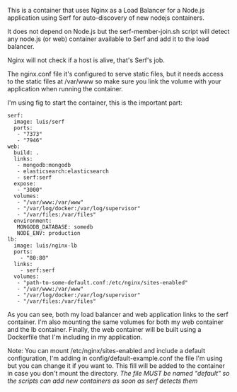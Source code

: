 This is a container that uses Nginx as a Load Balancer for a Node.js application using Serf for auto-discovery of new nodejs containers.

It does not depend on Node.js but the serf-member-join.sh script will detect any node.js (or web) container available to Serf and add it to the load balancer.

Nginx will not check if a host is alive, that's Serf's job.

The nginx.conf file it's configured to serve static files, but it needs access to the static files at /var/www so make sure you link the volume with your application when running the container.

I'm using fig to start the container, this is the important part:

	serf:
	  image: luis/serf
	  ports:
	   - "7373"
	   - "7946"
	web:
	  build: .
	  links:
	   - mongodb:mongodb
	   - elasticsearch:elasticsearch
	   - serf:serf
	  expose:
	   - "3000"
	  volumes:
	   - "/var/www:/var/www"
	   - "/var/log/docker:/var/log/supervisor"
	   - "/var/files:/var/files"
	  environment:
	   MONGODB_DATABASE: somedb
	   NODE_ENV: production
	lb:
	  image: luis/nginx-lb
	  ports:
	    - "80:80"
	  links:
	    - serf:serf
	  volumes:
	   - "path-to-some-default.conf:/etc/nginx/sites-enabled"
	   - "/var/www:/var/www"
	   - "/var/log/docker:/var/log/supervisor"
	   - "/var/files:/var/files"

As you can see, both my load balancer and web application links to the serf container. I'm also mounting the same volumes for both my web container and the lb container. Finally, the web container will be built using a Dockerfile that I'm including in my application.

Note: You can mount /etc/nginx/sites-enabled and include a default configuration, I'm adding in config/default-example.conf the file I'm using but you can change it if you want to. This fill will be added to the container in case you don't mount the directory. *The file MUST be named "default" so the scripts can add new containers as soon as serf detects them*